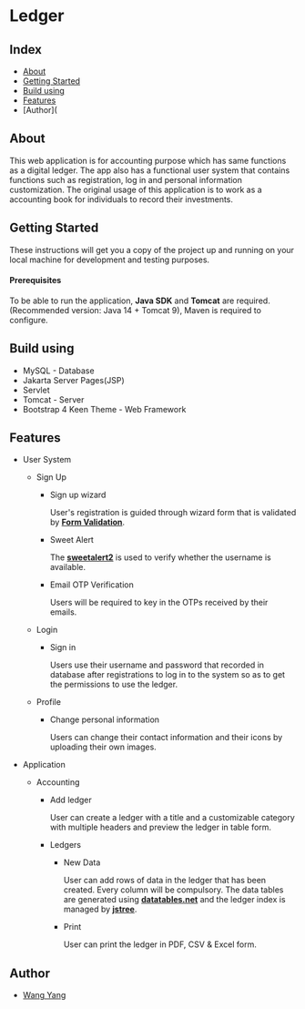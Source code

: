 # Ledger

## Index
- [About](#about)
- [Getting Started](#getting-started)
- [Build using](#build-using)
- [Features](#features)
- [Author](

## About

This web application is for accounting purpose which has same functions as a digital ledger. The app also has a functional user system that contains functions such as registration, log in and personal information customization. The original usage of this application is to work as a accounting book for individuals to record their investments.

## Getting Started

These instructions will get you a copy of the project up and running on your local machine for development and testing purposes.

#### Prerequisites

To be able to run the application, **Java SDK** and **Tomcat** are required.(Recommended version: Java 14 + Tomcat 9), Maven is required to configure.

## Build using

- MySQL - Database
- Jakarta Server Pages(JSP)
- Servlet
- Tomcat - Server
- Bootstrap 4 Keen Theme - Web Framework

## Features

- User System

  - Sign Up

    - Sign up wizard

      User's registration is guided through wizard form that is validated by **[Form Validation](https://formvalidation.io/)**.

    - Sweet Alert

       The **[sweetalert2](https://sweetalert2.github.io/)** is used to verify whether the username is available.

    - Email OTP Verification

      Users will be required to key in the OTPs received by their emails.

  - Login

    - Sign in

      Users use their username and password that recorded in database after registrations to log in to the system so as to get the permissions to use the ledger.

  - Profile

    - Change personal information

      Users can change their contact information and their icons by uploading their own images.

- Application

  - Accounting

    - Add ledger

      User can create a ledger with a title and a customizable category with multiple headers and preview the ledger in table form.

    - Ledgers

      - New Data

        User can add rows of data in the ledger that has been created. Every column will be compulsory. The data tables are generated using **[datatables.net](https://datatables.net/)** and the ledger index is managed by **[jstree](https://www.jstree.com/)**.

      - Print

        User can print the ledger in PDF, CSV & Excel form.

## Author

- [Wang Yang](https://github.com/NorthstarWang)
